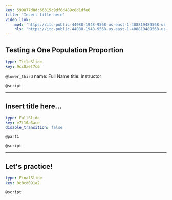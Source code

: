 ```yaml
---
key: 599877d8dc66315c9df6d489c8d1dfe6
title: 'Insert title here'
video_link:
    mp4: 'https://itc-public-44088-1948-9568-us-east-1-408819489568-us-east-1.s3.amazonaws.com/input/C2W3P2_testing-one-population-proportion.mp4'
    hls: 'https://itc-public-44088-1948-9568-us-east-1-408819489568-us-east-1.s3.amazonaws.com/output/hls/C2W3P2testingonepopulationproportion.m3u8'
---
```


## Testing a One Population Proportion

```yaml
type: TitleSlide
key: 9cc8aef7c6
```

`@lower_third`
name: Full Name
title: Instructor

`@script`


---

## Insert title here...

```yaml
type: FullSlide
key: e7f10a3ace
disable_transition: false
```

`@part1`


`@script`


---

## Let's practice!

```yaml
type: FinalSlide
key: 0c8cd091a2
```

`@script`
